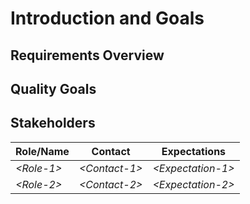 # Introduction and Goals

## Requirements Overview

## Quality Goals

## Stakeholders

| Role/Name        | Contact             | Expectations            |
| ---------------- | ------------------- | ----------------------- |
| _&lt;Role-1&gt;_ | _&lt;Contact-1&gt;_ | _&lt;Expectation-1&gt;_ |
| _&lt;Role-2&gt;_ | _&lt;Contact-2&gt;_ | _&lt;Expectation-2&gt;_ |
